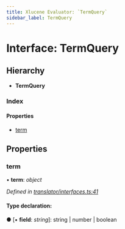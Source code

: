 ```yaml
---
title: Xlucene Evaluator: `TermQuery`
sidebar_label: TermQuery
---
```


# Interface: TermQuery

## Hierarchy

* **TermQuery**

### Index

#### Properties

* [term](termquery.md#term)

## Properties

###  term

• **term**: *object*

*Defined in [translator/interfaces.ts:41](https://github.com/terascope/teraslice/blob/a2250fb9/packages/xlucene-evaluator/src/translator/interfaces.ts#L41)*

#### Type declaration:

● \[▪ **field**: *string*\]: string | number | boolean
